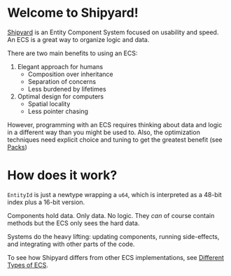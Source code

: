 # Welcome to Shipyard!

[Shipyard](https://github.com/leudz/shipyard) is an Entity Component System focused on usability and speed. An ECS is a great way to organize logic and data.

There are two main benefits to using an ECS:

1. Elegant approach for humans
    - Composition over inheritance
    - Separation of concerns
    - Less burdened by lifetimes
2. Optimal design for computers
    - Spatial locality
    - Less pointer chasing

However, programming with an ECS requires thinking about data and logic in a different way than you might be used to. Also, the optimization techniques need explicit choice and tuning to get the greatest benefit (see [Packs](./going-further/packs.md))

# How does it work?

`EntityId` is just a newtype wrapping a `u64`, which is interpreted as a 48-bit index plus a 16-bit version.

Components hold data. Only data. No logic. They _can_ of course contain methods but the ECS only sees the hard data.

Systems do the heavy lifting: updating components, running side-effects, and integrating with other parts of the code.

To see how Shipyard differs from other ECS implementations, see [Different Types of ECS](./pilgrimage/different-types-of-ecs.md).
